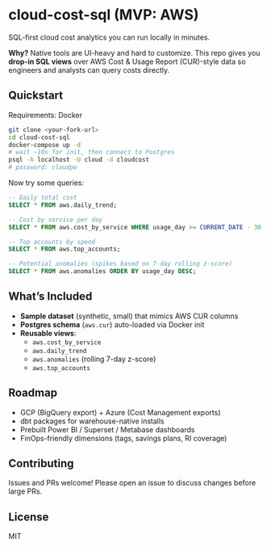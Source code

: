 # cloud-cost-sql (MVP: AWS)

SQL-first cloud cost analytics you can run locally in minutes.

**Why?** Native tools are UI-heavy and hard to customize. This repo gives you **drop-in SQL views** over AWS Cost & Usage Report (CUR)-style data so engineers and analysts can query costs directly.

## Quickstart

Requirements: Docker

```bash
git clone <your-fork-url>
cd cloud-cost-sql
docker-compose up -d
# wait ~10s for init, then connect to Postgres
psql -h localhost -U cloud -d cloudcost
# password: cloudpw
```

Now try some queries:

```sql
-- Daily total cost
SELECT * FROM aws.daily_trend;

-- Cost by service per day
SELECT * FROM aws.cost_by_service WHERE usage_day >= CURRENT_DATE - 30;

-- Top accounts by spend
SELECT * FROM aws.top_accounts;

-- Potential anomalies (spikes based on 7-day rolling z-score)
SELECT * FROM aws.anomalies ORDER BY usage_day DESC;
```

## What’s Included

- **Sample dataset** (synthetic, small) that mimics AWS CUR columns
- **Postgres schema** (`aws.cur`) auto-loaded via Docker init
- **Reusable views**:
  - `aws.cost_by_service`
  - `aws.daily_trend`
  - `aws.anomalies` (rolling 7-day z-score)
  - `aws.top_accounts`

## Roadmap

- GCP (BigQuery export) + Azure (Cost Management exports)
- dbt packages for warehouse-native installs
- Prebuilt Power BI / Superset / Metabase dashboards
- FinOps-friendly dimensions (tags, savings plans, RI coverage)

## Contributing

Issues and PRs welcome! Please open an issue to discuss changes before large PRs.

## License

MIT

